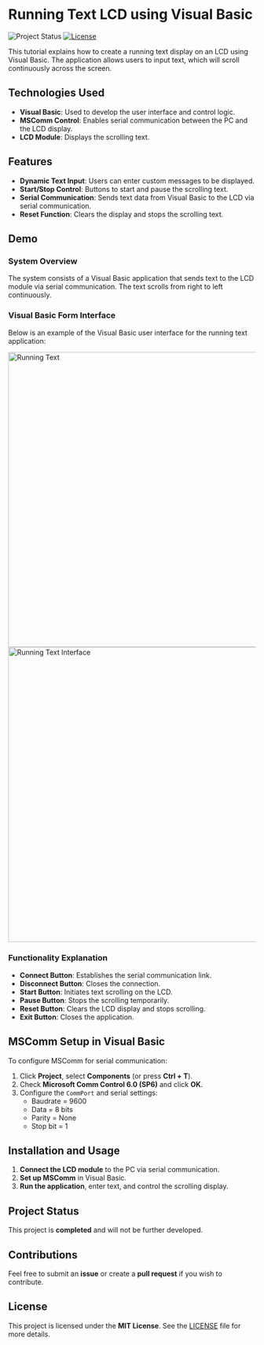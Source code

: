 # Running Text LCD using Visual Basic

![Project Status](https://img.shields.io/badge/status-completed-brightgreen) [![License](https://img.shields.io/badge/license-MIT-blue)](./LICENSE)

This tutorial explains how to create a running text display on an LCD using Visual Basic. The application allows users to input text, which will scroll continuously across the screen.

## Technologies Used
- **Visual Basic**: Used to develop the user interface and control logic.
- **MSComm Control**: Enables serial communication between the PC and the LCD display.
- **LCD Module**: Displays the scrolling text.

## Features
- **Dynamic Text Input**: Users can enter custom messages to be displayed.
- **Start/Stop Control**: Buttons to start and pause the scrolling text.
- **Serial Communication**: Sends text data from Visual Basic to the LCD via serial communication.
- **Reset Function**: Clears the display and stops the scrolling text.

## Demo

### **System Overview**
The system consists of a Visual Basic application that sends text to the LCD module via serial communication. The text scrolls from right to left continuously.

### **Visual Basic Form Interface**
Below is an example of the Visual Basic user interface for the running text application:

<div align="left">
  <img src="https://github.com/user-attachments/assets/53d1692d-13cf-43bf-bbe6-081b14986215" alt="Running Text" width="600">
</div>

<div align="left">
  <img src="https://github.com/user-attachments/assets/1699ca86-340d-4dbb-b304-5916aa4c40c9" alt="Running Text Interface" width="600">
</div>

### **Functionality Explanation**
- **Connect Button**: Establishes the serial communication link.
- **Disconnect Button**: Closes the connection.
- **Start Button**: Initiates text scrolling on the LCD.
- **Pause Button**: Stops the scrolling temporarily.
- **Reset Button**: Clears the LCD display and stops scrolling.
- **Exit Button**: Closes the application.

## MSComm Setup in Visual Basic
To configure MSComm for serial communication:
1. Click **Project**, select **Components** (or press **Ctrl + T**).
2. Check **Microsoft Comm Control 6.0 (SP6)** and click **OK**.
3. Configure the `CommPort` and serial settings:
   - Baudrate = 9600
   - Data = 8 bits
   - Parity = None
   - Stop bit = 1

## Installation and Usage
1. **Connect the LCD module** to the PC via serial communication.
2. **Set up MSComm** in Visual Basic.
3. **Run the application**, enter text, and control the scrolling display.

## Project Status
This project is **completed** and will not be further developed.

## Contributions
Feel free to submit an **issue** or create a **pull request** if you wish to contribute.

## License
This project is licensed under the **MIT License**. See the [LICENSE](LICENSE) file for more details.
